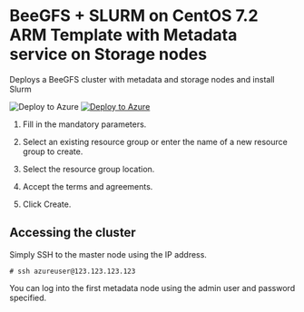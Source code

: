# BeeGFS + SLURM on CentOS 7.2 ARM Template with Metadata service on Storage nodes

Deploys a BeeGFS cluster with metadata and storage nodes and install Slurm

<img alt="Deploy to Azure" src="https://github.com/thovarMS/beegfs-shared-slurm-on-centos7.2/blob/master/workInProgress.png"/>

<a href="https://portal.azure.com/#create/Microsoft.Template/uri/https%3A%2F%2Fraw.githubusercontent.com%2Fsmith1511%2Fhpc%2Fmaster%2Fbeegfs-shared-on-centos7.2%2Fazuredeploy.json" target="_blank">
   <img alt="Deploy to Azure" src="http://azuredeploy.net/deploybutton.png"/>
</a>

1. Fill in the mandatory parameters.

2. Select an existing resource group or enter the name of a new resource group to create.

3. Select the resource group location.

4. Accept the terms and agreements.

5. Click Create.

## Accessing the cluster

Simply SSH to the master node using the IP address.

```
# ssh azureuser@123.123.123.123
```

You can log into the first metadata node using the admin user and password specified.
